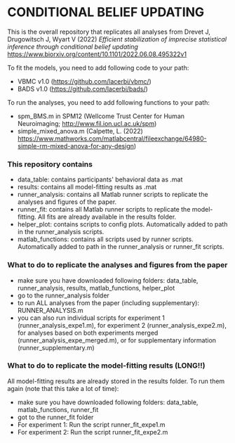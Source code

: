 # CONDITIONAL BELIEF UPDATING

This is the overall repository that replicates all analyses from Drevet J, Drugowitsch J, Wyart V (2022) _Efficient stabilization of imprecise statistical inference through conditional belief updating_ https://www.biorxiv.org/content/10.1101/2022.06.08.495322v1

To fit the models, you need to add following code to your path:
- VBMC v1.0 (https://github.com/lacerbi/vbmc/)
- BADS v1.0 (https://github.com/lacerbi/bads/)
      
To run the analyses, you need to add following functions to your path:
- spm_BMS.m in SPM12 (Wellcome Trust Center for Human Neuroimaging; http://www.fil.ion.ucl.ac.uk/spm)
- simple_mixed_anova.m (Calpette, L. (2022) https://www.mathworks.com/matlabcentral/fileexchange/64980-simple-rm-mixed-anova-for-any-design)
    
### This repository contains ###
- data_table: contains participants' behavioral data as .mat
- results: contains all model-fitting results as .mat
- runner_analysis: contains all Matlab runner scripts to replicate the analyses and figures of the paper.
- runner_fit: contains all Matlab runner scripts to replicate the model-fitting. All fits are already available in the results folder.
- helper_plot: contains scripts to config plots. Automatically added to path in the runner_analysis scripts.
- matlab_functions: contains all scripts used by runner scripts. Automatically added to path in the runner_analysis or runner_fit scripts.

### What to do to replicate the analyses and figures from the paper ###
- make sure you have downloaded following folders: data_table, runner_analysis, results, matlab_functions, helper_plot
- go to the runner_analysis folder
- to run ALL analyses from the paper (including supplementary): RUNNER_ANALYSIS.m
- you can also run individual scripts for experiment 1 (runner_analysis_expe1.m), for experiment 2 (runner_analysis_expe2.m), for analyses based on both experiments merged (runner_analysis_expe_merged.m), or for supplementary information (runner_supplementary.m)
     
### What to do to replicate the model-fitting results (LONG!!) ###
All model-fitting results are already stored in the results folder. To run them again (note that this take a lot of time):
- make sure you have downloaded following folders: data_table, matlab_functions, runner_fit
- got to the runner_fit folder
- For experiment 1: Run the script runner_fit_expe1.m 
- For experiment 2: Run the script runner_fit_expe2.m 
